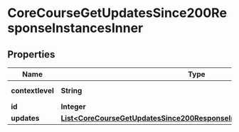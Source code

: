 

# CoreCourseGetUpdatesSince200ResponseInstancesInner


## Properties

| Name | Type | Description | Notes |
|------------ | ------------- | ------------- | -------------|
|**contextlevel** | **String** | The context level |  [optional] |
|**id** | **Integer** | Instance id |  [optional] |
|**updates** | [**List&lt;CoreCourseGetUpdatesSince200ResponseInstancesInnerUpdatesInner&gt;**](CoreCourseGetUpdatesSince200ResponseInstancesInnerUpdatesInner.md) |  |  [optional] |



